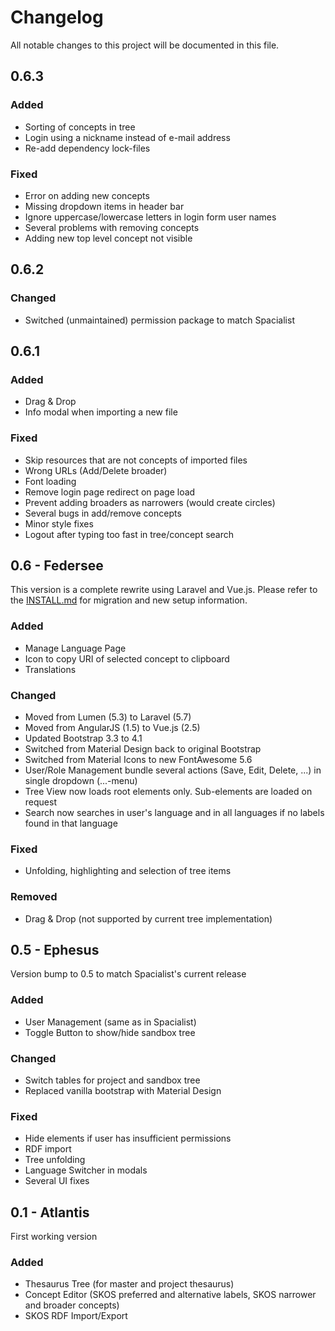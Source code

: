 # Changelog
All notable changes to this project will be documented in this file.

## 0.6.3
### Added
- Sorting of concepts in tree
- Login using a nickname instead of e-mail address
- Re-add dependency lock-files
### Fixed
- Error on adding new concepts
- Missing dropdown items in header bar
- Ignore uppercase/lowercase letters in login form user names
- Several problems with removing concepts
- Adding new top level concept not visible

## 0.6.2
### Changed
- Switched (unmaintained) permission package to match Spacialist

## 0.6.1
### Added
- Drag & Drop
- Info modal when importing a new file
### Fixed
- Skip resources that are not concepts of imported files
- Wrong URLs (Add/Delete broader)
- Font loading
- Remove login page redirect on page load
- Prevent adding broaders as narrowers (would create circles)
- Several bugs in add/remove concepts
- Minor style fixes
- Logout after typing too fast in tree/concept search

## 0.6 - Federsee
This version is a complete rewrite using Laravel and Vue.js. Please refer to the [INSTALL.md](INSTALL.md) for migration and new setup information.

### Added
- Manage Language Page
- Icon to copy URI of selected concept to clipboard
- Translations

### Changed
- Moved from Lumen (5.3) to Laravel (5.7)
- Moved from AngularJS (1.5) to Vue.js (2.5)
- Updated Bootstrap 3.3 to 4.1
- Switched from Material Design back to original Bootstrap
- Switched from Material Icons to new FontAwesome 5.6
- User/Role Management bundle several actions (Save, Edit, Delete, ...) in single dropdown (...-menu)
- Tree View now loads root elements only. Sub-elements are loaded on request
- Search now searches in user's language and in all languages if no labels found in that language

### Fixed
- Unfolding, highlighting and selection of tree items

### Removed
- Drag & Drop (not supported by current tree implementation)

## 0.5 - Ephesus

Version bump to 0.5 to match Spacialist's current release

### Added
- User Management (same as in Spacialist)
- Toggle Button to show/hide sandbox tree

### Changed
- Switch tables for project and sandbox tree
- Replaced vanilla bootstrap with Material Design

### Fixed
- Hide elements if user has insufficient permissions
- RDF import
- Tree unfolding
- Language Switcher in modals
- Several UI fixes

## 0.1 - Atlantis

First working version

### Added
- Thesaurus Tree (for master and project thesaurus)
- Concept Editor (SKOS preferred and alternative labels, SKOS narrower and broader concepts)
- SKOS RDF Import/Export
